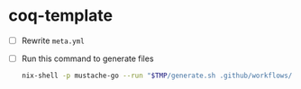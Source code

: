 # coq-template

- [ ] Rewrite `meta.yml`
- [ ] Run this command to generate files

  ```sh
  nix-shell -p mustache-go --run "$TMP/generate.sh .github/workflows/nix-action.yml theories/dune dune-project README.md"
  ```
